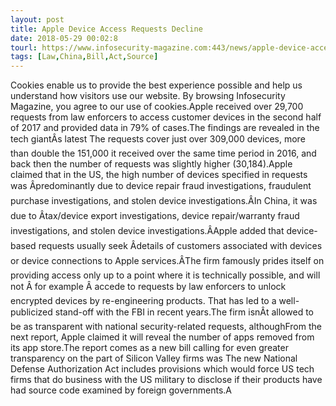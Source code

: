 ```yaml
---
layout: post
title: Apple Device Access Requests Decline
date: 2018-05-29 00:02:8
tourl: https://www.infosecurity-magazine.com:443/news/apple-device-access-requests/
tags: [Law,China,Bill,Act,Source]
---
```

Cookies enable us to provide the best experience possible and help us understand how visitors use our website. By browsing Infosecurity Magazine, you agree to our use of cookies.Apple received over 29,700 requests from law enforcers to access customer devices in the second half of 2017 and provided data in 79% of cases.The findings are revealed in the tech giantÂs latest The requests cover just over 309,000 devices, more than double the 151,000 it received over the same time period in 2016, and back then the number of requests was slightly higher (30,184).Apple claimed that in the US, the high number of devices specified in requests was Âpredominantly due to device repair fraud investigations, fraudulent purchase investigations, and stolen device investigations.ÂIn China, it was due to Âtax/device export investigations, device repair/warranty fraud investigations, and stolen device investigations.ÂApple added that device-based requests usually seek Âdetails of customers associated with devices or device connections to Apple services.ÂThe firm famously prides itself on providing access only up to a point where it is technically possible, and will not Â for example Â accede to requests by law enforcers to unlock encrypted devices by re-engineering products. That has led to a well-publicized stand-off with the FBI in recent years.The firm isnÂt allowed to be as transparent with national security-related requests, althoughFrom the next report, Apple claimed it will reveal the number of apps removed from its app store.The report comes as a new bill calling for even greater transparency on the part of Silicon Valley firms was The new National Defense Authorization Act includes provisions which would force US tech firms that do business with the US military to disclose if their products have had source code examined by foreign governments.A